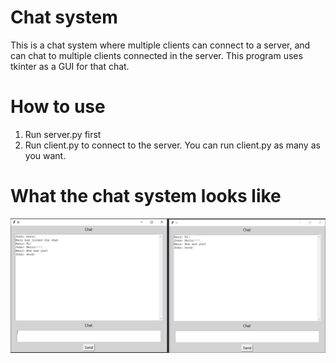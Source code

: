 # Chat system

This is a chat system where multiple clients can connect to a server, and can chat to multiple clients connected in the server.
This program uses tkinter as a GUI for that chat.

# How to use
1. Run server.py first 
2. Run client.py to connect to the server. You can run client.py as many as you want.

# What the chat system looks like

![alt text](https://github.com/mleno123/Chat-system-repo/blob/master/Chat.PNG)
